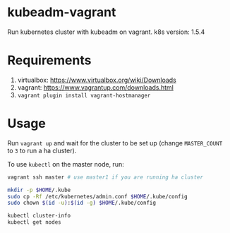 # kubeadm-vagrant

Run kubernetes cluster with kubeadm on vagrant. k8s version: 1.5.4

# Requirements

1. virtualbox: https://www.virtualbox.org/wiki/Downloads
2. vagrant: https://www.vagrantup.com/downloads.html
3. `vagrant plugin install vagrant-hostmanager`

# Usage

Run `vagrant up` and wait for the cluster to be set up (change `MASTER_COUNT` to `3` to run a ha cluster).

To use `kubectl` on the master node, run:

```bash
vagrant ssh master # use master1 if you are running ha cluster

mkdir -p $HOME/.kube
sudo cp -Rf /etc/kubernetes/admin.conf $HOME/.kube/config
sudo chown $(id -u):$(id -g) $HOME/.kube/config

kubectl cluster-info
kubectl get nodes
```